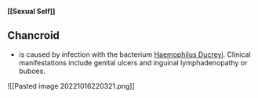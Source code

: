 **[[Sexual Self]]**

## Chancroid
- is caused by infection with the bacterium <u>Haemophilus Ducreyi</u>. Clinical manifestations include genital ulcers and inguinal lymphadenopathy or buboes.

![[Pasted image 20221016220321.png]]